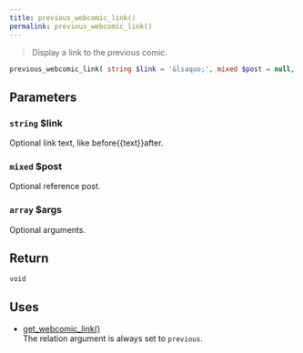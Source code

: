 ```yaml
---
title: previous_webcomic_link()
permalink: previous_webcomic_link()
---
```


> Display a link to the previous comic.

```php
previous_webcomic_link( string $link = '&lsaquo;', mixed $post = null, array $args = [] ) : void
```

## Parameters

### `string` $link
Optional link text, like before\{\{text}}after.

### `mixed` $post
Optional reference post.

### `array` $args
Optional arguments.

## Return

`void`

## Uses
- [get_webcomic_link()](get_webcomic_link())  
The relation argument is always set to `previous`.
